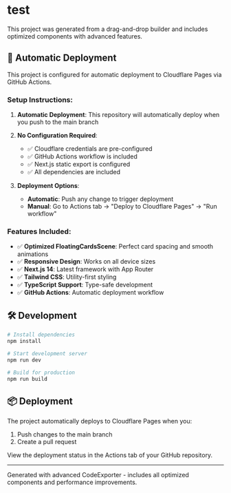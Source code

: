 # test

This project was generated from a drag-and-drop builder and includes optimized components with advanced features.

## 🚀 Automatic Deployment

This project is configured for automatic deployment to Cloudflare Pages via GitHub Actions.

### Setup Instructions:

1. **Automatic Deployment**: This repository will automatically deploy when you push to the main branch

2. **No Configuration Required**:
   - ✅ Cloudflare credentials are pre-configured
   - ✅ GitHub Actions workflow is included
   - ✅ Next.js static export is configured
   - ✅ All dependencies are included

3. **Deployment Options**:
   - **Automatic**: Push any change to trigger deployment
   - **Manual**: Go to Actions tab → "Deploy to Cloudflare Pages" → "Run workflow"

### Features Included:

- ✅ **Optimized FloatingCardsScene**: Perfect card spacing and smooth animations
- ✅ **Responsive Design**: Works on all device sizes
- ✅ **Next.js 14**: Latest framework with App Router
- ✅ **Tailwind CSS**: Utility-first styling
- ✅ **TypeScript Support**: Type-safe development
- ✅ **GitHub Actions**: Automatic deployment workflow

## 🛠 Development

```bash
# Install dependencies
npm install

# Start development server
npm run dev

# Build for production
npm run build
```

## 📦 Deployment

The project automatically deploys to Cloudflare Pages when you:
1. Push changes to the main branch
2. Create a pull request

View the deployment status in the Actions tab of your GitHub repository.

---

Generated with advanced CodeExporter - includes all optimized components and performance improvements.